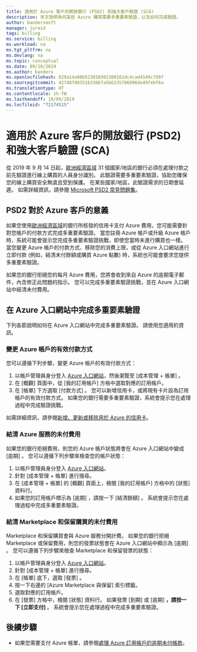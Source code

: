```yaml
---
title: 適用於 Azure 客戶的開放銀行 (PSD2) 和強大客戶驗證 (SCA)
description: 本文說明為何某些 Azure 購買需要多重要素驗證，以及如何完成驗證。
author: bandersmsft
manager: jureid
tags: billing
ms.service: billing
ms.workload: na
ms.tgt_pltfrm: na
ms.devlang: na
ms.topic: conceptual
ms.date: 09/10/2019
ms.author: banders
ms.openlocfilehash: 629a14a08b523016981300181dc4cad4549c798f
ms.sourcegitcommit: 42748f80351b336b7a5b6335786096da49febf6a
ms.translationtype: HT
ms.contentlocale: zh-TW
ms.lasthandoff: 10/09/2019
ms.locfileid: "72174515"
---
```

# <a name="open-banking-psd2-and-strong-customer-authentication-sca-for-azure-customers"></a>適用於 Azure 客戶的開放銀行 (PSD2) 和強大客戶驗證 (SCA)

從 2019 年 9 月 14 日起，[歐洲經濟區域](https://en.wikipedia.org/wiki/European_Economic_Area) 31 個國家/地區的銀行必須在處理付款之前先驗證進行線上購買的人員身分識別。 此驗證需要多重要素驗證，協助您確保您的線上購買安全無虞且受到保護。 在某些國家/地區，此驗證需求的日期會延遲。 如需詳細資訊，請參閱 [Microsoft PSD2 常見問題集](https://support.microsoft.com/en-us/help/4517854?preview)。

## <a name="what-psd2-means-for-azure-customers"></a>PSD2 對於 Azure 客戶的意義

如果您使用[歐洲經濟區域](https://en.wikipedia.org/wiki/European_Economic_Area)的銀行所核發的信用卡支付 Azure 費用，您可能需要針對您帳戶的付款方式完成多重要素驗證。 當您註冊 Azure 帳戶或升級 Azure 帳戶時，系統可能會提示您完成多重要素驗證挑戰，即使您當時未進行購買也一樣。 當您變更 Azure 帳戶的付款方式、移除您的消費上限，或從 Azure 入口網站進行立即付款 (例如，結清未付餘額或購買 Azure 點數) 時，系統也可能會要求您提供多重要素驗證。

如果您的銀行拒絕您的每月 Azure 費用，您將會收到來自 Azure 的逾期電子郵件，內含修正此問題的指示。 您可以完成多重要素驗證挑戰，並在 Azure 入口網站中結清未付費用。

## <a name="complete-multi-factor-authentication-in-the-azure-portal"></a>在 Azure 入口網站中完成多重要素驗證

下列各節說明如何在 Azure 入口網站中完成多重要素驗證。 請使用您適用的資訊。

### <a name="change-the-active-payment-method-of-your-azure-account"></a>變更 Azure 帳戶的有效付款方式

您可以遵循下列步驟，變更 Azure 帳戶的有效付款方式：

1. 以帳戶管理員身分登入 [Azure 入口網站](https://portal.azure.com)，然後瀏覽至 [成本管理 + 帳單]  。
2. 在 [概觀]  頁面中，從 [我的訂用帳戶]  方格中選取對應的訂用帳戶。
3. 在 [帳單] 下方選取 [付款方式]  。 您可以新增信用卡，或將現有卡片設為訂用帳戶的有效付款方式。 如果您的銀行需要多重要素驗證，系統會提示您在處理過程中完成驗證挑戰。

如需詳細資訊，請參閱[新增、更新或移除用於 Azure 的信用卡](billing-how-to-change-credit-card.md)。

### <a name="settle-outstanding-charges-for-azure-services"></a>結清 Azure 服務的未付費用

如果您的銀行拒絕費用，則您的 Azure 帳戶狀態將會在 Azure 入口網站中變成 [逾期]  。 您可以遵循下列步驟來檢查您的帳戶狀態：

1. 以帳戶管理員身分登入 [Azure 入口網站](https://portal.azure.com/)。
2. 針對 [成本管理 + 帳單]  進行搜尋。
3. 在 [成本管理 + 帳單]  的 [概觀]  頁面上，檢閱 [我的訂用帳戶]  方格中的 [狀態] 資料行。
4. 如果您的訂用帳戶標示為 [逾期]  ，請按一下 [結清餘額]  。 系統會提示您在處理過程中完成多重要素驗證。

### <a name="settle-outstanding-charges-for-marketplace-and-reservation-purchases"></a>結清 Marketplace 和保留購買的未付費用

Marketplace 和保留購買會與 Azure 服務分開計費。 如果您的銀行拒絕 Marketplace 或保留費用，則您的發票狀態會在 Azure 入口網站中顯示為 [逾期]  。 您可以遵循下列步驟來檢查 Marketplace 和保留發票的狀態：

1. 以帳戶管理員身分登入 [Azure 入口網站](https://portal.azure.com/)。
2. 針對 [成本管理 + 帳單]  進行搜尋。
3. 在 [帳單] 底下，選取 [發票]  。
4. 按一下右邊的 [Azure Marketplace 與保留]  索引標籤。
5. 選取對應的訂用帳戶。
6. 在 [發票] 方格中，檢閱 [狀態] 資料行。 如果發票 [到期]  或 [逾期] ****，請按一下 [立即支付]**** 。 系統會提示您在處理過程中完成多重要素驗證。

## <a name="next-steps"></a>後續步驟
- 如果您需要支付 Azure 帳單，請參閱[處理 Azure 訂用帳戶的逾期未付帳款](billing-azure-subscription-past-due-balance.md)。
